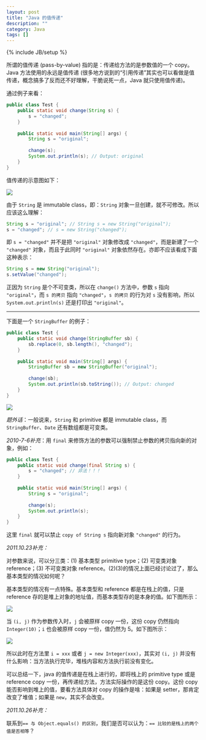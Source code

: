 ```yaml
---
layout: post
title: "Java 的值传递"
description: ""
category: Java
tags: []
---
```

{% include JB/setup %}

[1]: https://farm2.staticflickr.com/1558/23624880720_3cf08752b9_o_d.png
[2]: https://farm2.staticflickr.com/1477/23552710069_3891f8d3c7_o_d.png
[3]: https://farm2.staticflickr.com/1720/23292345074_b707c469d9_o_d.png
[4]: https://farm6.staticflickr.com/5797/23838061301_a52e87df52_o_d.png

所谓的值传递 (pass-by-value) 指的是：传递给方法的是参数值的一个 copy。Java 方法使用的永远是值传递 (很多地方说到的“引用传递”其实也可以看做是值传递，概念搞多了反而还不好理解，干脆说死一点，Java 就只使用值传递)。  

通过例子来看：

```java
public class Test {  
	public static void change(String s) {  
		s = "changed";  
	}  
	  
	public static void main(String[] args) {  
		String s = "original";  
		  
		change(s);  
		System.out.println(s); // Output: original  
	}  
}
```

值传递的示意图如下：

![][1]

由于 `String` 是 immutable class，即：`String` 对象一旦创建，就不可修改。所以应该这么理解：

```java
String s = "original"; // String s = new String("original");
s = "changed"; // s = new String("changed");
```

即 `s = "changed"` 并不是把 `"original"` 对象修改成 `"changed"`，而是新建了一个 `"changed"` 对象，而且于此同时 `"original"` 对象依然存在。亦即不应该看成下面这种表示：

```java
String s = new String("original");  
s.setValue("changed");  
```

正因为 `String` 是个不可变类，所以在 `change()` 方法中，参数 `s` 指向 `"original"`，而 `s 的拷贝` 指向 `"changed"`，`s 的拷贝` 的行为对 `s` 没有影响，所以 `System.out.println(s)` 还是打印出 `"original"`。

---

下面是一个 `StringBuffer` 的例子：

```java
public class Test {   
	public static void change(StringBuffer sb) {  
		sb.replace(0, sb.length(), "changed");  
	}  
	  
	public static void main(String[] args) {  
		StringBuffer sb = new StringBuffer("original");  
		  
		change(sb);  
		System.out.println(sb.toString()); // Output: changed  
	}  
} 
```

![][2]

_题外话_：一般说来，`String` 和 primitive 都是 immutable class，而 `StringBuffer`、`Date` 还有数组都是可变类。

_2010-7-6补充_：用 `final` 来修饰方法的参数可以强制禁止参数的拷贝指向新的对象，例如：

```java
public class Test {  
	public static void change(final String s) {  
		s = "changed"; // 非法！！！  
	}  
	  
	public static void main(String[] args) {  
		String s = "original";  
		  
		change(s);  
		System.out.println(s);   
	}  
}
```

这里 `final` 就可以禁止 `copy of String s` 指向新对象 `"changed"` 的行为。  

_2011.10.23补充：_

对参数来说，可以分三类：(1) 基本类型 primitive type；(2) 可变类对象 reference；(3) 不可变类对象 reference。(2)(3)的情况上面已经讨论过了，那么基本类型的情况如何呢？

基本类型的情况有一点特殊。基本类型和 reference 都是在栈上的值，只是 reference 存的是堆上对象的地址值，而基本类型存的是本身的值。如下图所示：

![][3]

当 `(i, j)` 作为参数传入时，`j` 会被原样 copy 一份，这份 copy 仍然指向 `Integer(10)`；`i` 也会被原样 copy 一份，值仍然为 5。如下图所示：

![][4]

所以此时在方法里 `i = xxx` 或者 `j = new Integer(xxx)`，其实对 `(i, j)` 并没有什么影响：当方法执行完毕，堆栈内容和方法执行前没有变化。

可以总结一下，java 的值传递是在栈上进行的，即将栈上的 primitive type 或是 reference copy 一份，再传递给方法，方法实际操作的是这份 copy。这份 copy 能否影响到堆上的值，要看方法具体对 copy 的操作是啥：如果是 setter，那肯定改变了堆值；如果是 `new`，其实不会改变。  

_2011.10.26补充：_

联系到`== 与 Object.equals() 的区别`，我们是否可以认为：`== 比较的是栈上的两个值是否相等`？